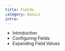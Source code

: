 ```yaml
---
title: Fields
category: basics
intro: 
---
```


- Introduction
- Configuring Fields
- Expanding Field Values
